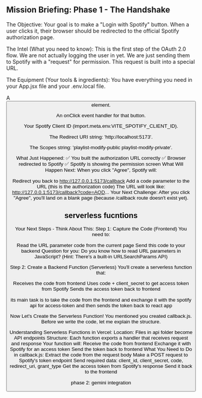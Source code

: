## Mission Briefing: Phase 1 - The Handshake

The Objective:
Your goal is to make a "Login with Spotify" button. When a user clicks it, their browser should be redirected to the official Spotify authorization page.

The Intel (What you need to know):
This is the first step of the OAuth 2.0 flow. We are not actually logging the user in yet. We are just sending them to Spotify with a "request" for permission. This request is built into a special URL.

The Equipment (Your tools & ingredients):
You have everything you need in your App.jsx file and your .env.local file.

A <button> element.

An onClick event handler for that button.

Your Spotify Client ID (import.meta.env.VITE_SPOTIFY_CLIENT_ID).

The Redirect URI string: 'http://localhost:5173'.

The Scopes string: 'playlist-modify-public playlist-modify-private'.




<!-- after redirection to spotify -->
What Just Happened:
✅ You built the authorization URL correctly
✅ Browser redirected to Spotify
✅ Spotify is showing the permission screen
What Will Happen Next:
When you click "Agree", Spotify will:

Redirect you back to http://127.0.0.1:5173/callback
Add a code parameter to the URL (this is the authorization code)
The URL will look like: http://127.0.0.1:5173/callback?code=AQD...
Your Next Challenge:
After you click "Agree", you'll land on a blank page (because /callback route doesn't exist yet).


## serverless fucntions
Your Next Steps - Think About This:
Step 1: Capture the Code (Frontend)
You need to:

Read the URL parameter code from the current page
Send this code to your backend
Question for you: Do you know how to read URL parameters in JavaScript? (Hint: There's a built-in URLSearchParams API)

Step 2: Create a Backend Function (Serverless)
You'll create a serverless function that:

Receives the code from frontend
Uses code + client_secret to get access token from Spotify
Sends the access token back to frontend

its main task is to take the code from the frontend and exchange it with the spotify api for access-token
and then sends the token back to react app





<!-- upar bhi bahut imporant stuff likhnah ahi bhai so do that too  -->

Now Let's Create the Serverless Function!
You mentioned you created callback.js. Before we write the code, let me explain the structure.

Understanding Serverless Functions in Vercel:
Location: Files in api folder become API endpoints
Structure: Each function exports a handler that receives request and response
Your function will:
Receive the code from frontend
Exchange it with Spotify for an access token
Send the token back to frontend
What You Need to Do in callback.js:
Extract the code from the request body
Make a POST request to Spotify's token endpoint
Send required data: client_id, client_secret, code, redirect_uri, grant_type
Get the access token from Spotify's response
Send it back to the frontend



phase 2: gemini integration


